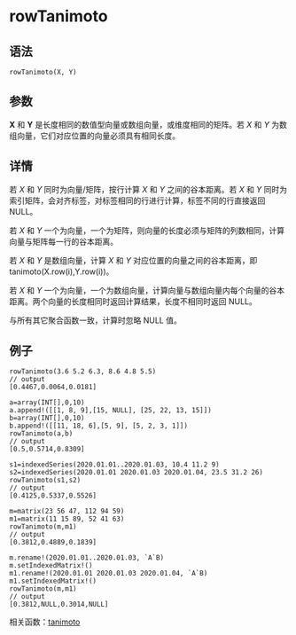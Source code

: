 # rowTanimoto

## 语法

`rowTanimoto(X, Y)`

## 参数

**X** 和 **Y** 是长度相同的数值型向量或数组向量，或维度相同的矩阵。若 *X* 和
*Y* 为数组向量，它们对应位置的向量必须具有相同长度。

## 详情

若 *X* 和 *Y* 同时为向量/矩阵，按行计算 *X* 和 *Y* 之间的谷本距离。若
*X* 和 *Y* 同时为索引矩阵，会对齐标签，对标签相同的行进行计算，标签不同的行直接返回 NULL。

若 *X* 和 *Y* 一个为向量，一个为矩阵，则向量的长度必须与矩阵的列数相同，计算向量与矩阵每一行的谷本距离。

若 *X* 和 *Y* 是数组向量，计算 *X* 和
*Y* 对应位置的向量之间的谷本距离，即 tanimoto(X.row(i),Y.row(i))。

若 *X* 和 *Y*
一个为向量，一个为数组向量，计算向量与数组向量内每个向量的谷本距离。两个向量的长度相同时返回计算结果，长度不相同时返回 NULL。

与所有其它聚合函数一致，计算时忽略 NULL 值。

## 例子

```
rowTanimoto(3.6 5.2 6.3, 8.6 4.8 5.5)
// output
[0.4467,0.0064,0.0181]

a=array(INT[],0,10)
a.append!([[1, 8, 9],[15, NULL], [25, 22, 13, 15]])
b=array(INT[],0,10)
b.append!([[11, 18, 6],[5, 9], [5, 2, 3, 1]])
rowTanimoto(a,b)
// output
[0.5,0.5714,0.8309]

s1=indexedSeries(2020.01.01..2020.01.03, 10.4 11.2 9)
s2=indexedSeries(2020.01.01 2020.01.03 2020.01.04, 23.5 31.2 26)
rowTanimoto(s1,s2)
// output
[0.4125,0.5337,0.5526]

m=matrix(23 56 47, 112 94 59)
m1=matrix(11 15 89, 52 41 63)
rowTanimoto(m,m1)
// output
[0.3812,0.4889,0.1839]

m.rename!(2020.01.01..2020.01.03, `A`B)
m.setIndexedMatrix!()
m1.rename!(2020.01.01 2020.01.03 2020.01.04, `A`B)
m1.setIndexedMatrix!()
rowTanimoto(m,m1)
// output
[0.3812,NULL,0.3014,NULL]
```

相关函数：[tanimoto](../t/tanimoto.html)

